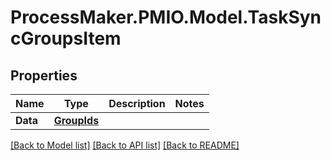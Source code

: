 # ProcessMaker.PMIO.Model.TaskSyncGroupsItem
## Properties

Name | Type | Description | Notes
------------ | ------------- | ------------- | -------------
**Data** | [**GroupIds**](GroupIds.md) |  | 

[[Back to Model list]](../README.md#documentation-for-models) [[Back to API list]](../README.md#documentation-for-api-endpoints) [[Back to README]](../README.md)

